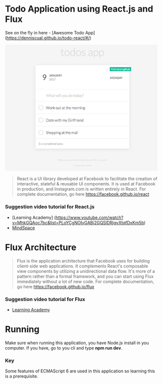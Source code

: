 # Todo Application using React.js and Flux
See on the fly in here - [Awesome Todo App] (https://denniscual.github.io/todo-react/#/)

![The Design](/img.png)

> React is a UI library developed at Facebook to facilitate the creation of interactive, stateful & reusable UI components. 
 It is used at Facebook in production, and Instagram.com is written entirely in React.
 For complete documentation, go here https://facebook.github.io/react
 
### Suggestion video tutorial for React.js
- [Learning Academy] (https://www.youtube.com/watch?v=MhkGQAoc7bc&list=PLoYCgNOIyGABj2GQSlDRjgvXtqfDxKm5b)
- [MindSpace](https://www.youtube.com/watch?v=JPT3bFIwJYA&list=PL55RiY5tL51oyA8euSROLjMFZbXaV7skS)
 
# Flux Architecture
> Flux is the application architecture that Facebook uses for building client-side web applications. It complements 
React's composable view components by utilizing a unidirectional data flow. It's more of a pattern rather than a formal 
framework, and you can start using Flux immediately without a lot of new code.
For complete documentation, go here https://facebook.github.io/flux

### Suggestion video tutorial for Flux
- [Learning Academy](https://www.youtube.com/watch?v=PvjNglsyOHs&list=PLoYCgNOIyGABj2GQSlDRjgvXtqfDxKm5b&index=9)

# Running
Make sure when running this application, you have Node.js install in you computer. If you have, go to you cli and type 
**npm run dev**.

### Key
Some features of ECMAScript 6 are used in this application so learning this is a prerequisite.
